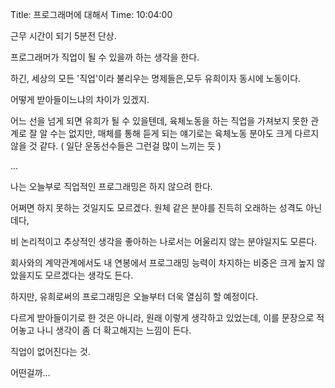 Title: 프로그래머에 대해서
Time: 10:04:00

근무 시간이 되기 5분전 단상.

프로그래머가 직업이 될 수 있을까 하는 생각을 한다.

하긴, 세상의 모든 '직업'이라 불리우는 명제들은,모두 유희이자 동시에 노동이다.

어떻게 받아들이느냐의 차이가 있겠지.

어느 선을 넘게 되면 유희가 될 수 있을텐데, 육체노동을 하는 직업을 가져보지 못한 관계로 잘 알 수는 없지만, 매체를 통해 듣게 되는
얘기로는 육체노동 분야도 크게 다르지 않을 것 같다. ( 일단 운동선수들은 그런걸 많이 느끼는 듯 )

...

나는 오늘부로 직업적인 프로그래밍은 하지 않으려 한다.

어쩌면 하지 못하는 것일지도 모르겠다. 원체 같은 분야를 진득히 오래하는 성격도 아닌데다,

비 논리적이고 추상적인 생각을 좋아하는 나로서는 어울리지 않는 분야일지도 모른다.

회사와의 계약관계에서도 내 연봉에서 프로그래밍 능력이 차지하는 비중은 크게 높지 않았을지도 모르겠다는 생각도 든다.

하지만, 유희로써의 프로그래밍은 오늘부터 더욱 열심히 할 예정이다.

다르게 받아들이기로 한 것은 아니라, 원래 이렇게 생각하고 있었는데, 이를 문장으로 적어놓고 나니 생각이 좀 더 확고해지는 느낌이 든다.

직업이 없어진다는 것.

어떤걸까...

